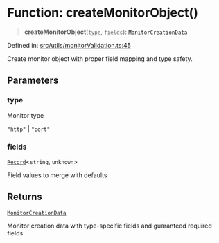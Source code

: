 # Function: createMonitorObject()

> **createMonitorObject**(`type`, `fields`): [`MonitorCreationData`](../interfaces/MonitorCreationData.md)

Defined in: [src/utils/monitorValidation.ts:45](https://github.com/Nick2bad4u/Uptime-Watcher/blob/8a1973382d5fe14c52996ecda381894eb7ecd4a6/src/utils/monitorValidation.ts#L45)

Create monitor object with proper field mapping and type safety.

## Parameters

### type

Monitor type

`"http"` | `"port"`

### fields

[`Record`](https://www.typescriptlang.org/docs/handbook/utility-types.html#recordkeys-type)\<`string`, `unknown`\>

Field values to merge with defaults

## Returns

[`MonitorCreationData`](../interfaces/MonitorCreationData.md)

Monitor creation data with type-specific fields and guaranteed required fields
